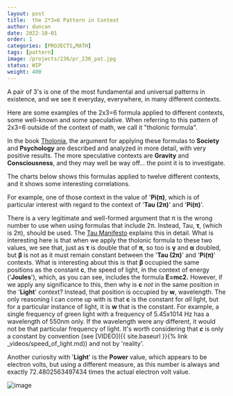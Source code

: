 ```yaml
---
layout: post
title:  the 2*3=6 Pattern in Context
author: duncan
date: 2022-10-01
order: 1
categories: [PROJECTS,MATH]
tags: [pattern]
image: /projects/236/pr_236_pat.jpg
status: WIP
weight: 400
---
```


A pair of 3's is one of the most fundamental and universal patterns in existence, and we see it everyday, everywhere, in many different contexts.
<!--more--> 

Here are some examples of the 2x3=6 formula applied to different contexts, some well-known and some speculative. When referring to this pattern of 2x3=6 outside of the context of math, we call it "tholonic formula".

In the book [Tholonia](/the_book), the argument for applying these formulas to **Society** and **Psychology** are described and analyzed in more detail, with very positive results. The more speculative contexts are **Gravity** and **Consciousness**, and they may well be way off... the point it is to investigate.

The charts below shows this formulas applied to twelve different contexts, and it shows some interesting correlations.

For example, one of those context in the value of '**Pi(π)**, which is of particular interest with regard to the context of '**Tau (2π)**' and '**Pi(π)**'. 

There is a very legitimate and well-formed argument that π is the wrong number to use when using formulas that include 2π. Instead, Tau, **τ**, (which is 2π), should be used. The [Tau Manifesto](https://tauday.com/tau-manifesto) explains this in detail. What is interesting here is that when we apply the tholonic formula to these two values, we see that, just as **τ** is double that of **π**, so too is **γ** and **α** doubled, but **β** is not as it must remain constant between the '**Tau (2π)**' and '**Pi(π)**' contexts. What is interesting about this is that **β** occupied the same positions as the constant **c**, the speed of light, in the context of energy ('**Joules**'), which, as you can see, includes the formula **E=mc2.** However, if we apply any significance to this, then why is **c** *not* in the same position in the '**Light**' context? Instead, that position is occupied by **w**, wavelength. The only reasoning I can come up with is that **c** is the constant for *all* light, but for a particular instance of light, it is **w** that is the constant. For example, a single frequency of green light with a frequency of 5.45x1014 Hz has a wavelength of 550nm only. If the wavelength were any different, it would not be that particular frequency of light. It's worth considering that ***c*** is only a constant by convention (see [VIDEO]({{ site.baseurl }}{% link _videos/speed_of_light.md)) and not by 'reality'.

Another curiosity with '**Light**' is the **Power** value, which appears to be electron volts, but using a different measure, as this number is always and exactly 72.4802563497434 times the actual electron volt value.

![image](/projects/236/ohms-law-for-all.png)





